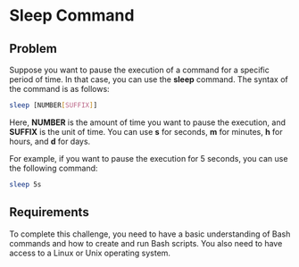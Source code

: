 # Sleep Command

## Problem

Suppose you want to pause the execution of a command for a specific period of time. In that case, you can use the **sleep** command. The syntax of the command is as follows:

```bash
sleep [NUMBER[SUFFIX]]
```

Here, **NUMBER** is the amount of time you want to pause the execution, and **SUFFIX** is the unit of time. You can use **s** for seconds, **m** for minutes, **h** for hours, and **d** for days.

For example, if you want to pause the execution for 5 seconds, you can use the following command:

```bash
sleep 5s
```

## Requirements

To complete this challenge, you need to have a basic understanding of Bash commands and how to create and run Bash scripts. You also need to have access to a Linux or Unix operating system.


